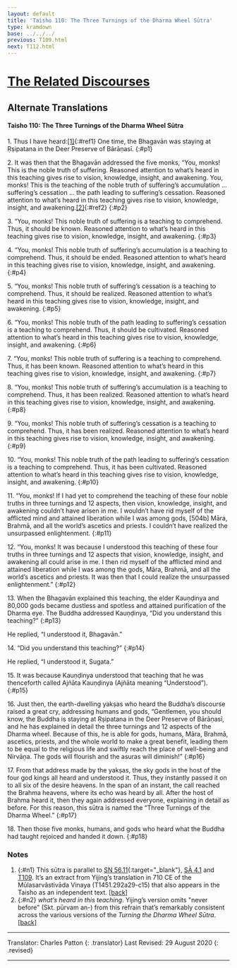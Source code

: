 ```yaml
---
layout: default
title: 'Taisho 110: The Three Turnings of the Dharma Wheel Sūtra'
type: kramdown
base: ../../../
previous: T109.html
next: T112.html
---
```


# [The Related Discourses](../../index.html)
## Alternate Translations
#### Taisho 110: The Three Turnings of the Dharma Wheel Sūtra

1\. Thus I have heard:[\[1\]](#n1){:#ref1} One time, the Bhagavān was staying at Ṛṣipatana in the Deer Preserve of Bārāṇasī.
{:#p1}

2\. It was then that the Bhagavān addressed the five monks, “You, monks! This is the noble truth of suffering. Reasoned attention to what’s heard in this teaching gives rise to vision, knowledge, insight, and awakening. You, monks! This is the teaching of the noble truth of suffering’s accumulation … suffering’s cessation … the path leading to suffering’s cessation. Reasoned attention to what’s heard in this teaching gives rise to vision, knowledge, insight, and awakening.[\[2\]](#n2){:#ref2}
{:#p2}

3\. “You, monks! This noble truth of suffering is a teaching to comprehend. Thus, it should be known. Reasoned attention to what’s heard in this teaching gives rise to vision, knowledge, insight, and awakening.
{:#p3}

4\. “You, monks! This noble truth of suffering’s accumulation is a teaching to comprehend. Thus, it should be ended. Reasoned attention to what’s heard in this teaching gives rise to vision, knowledge, insight, and awakening.
{:#p4}

5\. “You, monks! This noble truth of suffering’s cessation is a teaching to comprehend. Thus, it should be realized. Reasoned attention to what’s heard in this teaching gives rise to vision, knowledge, insight, and awakening.
{:#p5}

6\. “You, monks! This noble truth of the path leading to suffering’s cessation is a teaching to comprehend. Thus, it should be cultivated. Reasoned attention to what’s heard in this teaching gives rise to vision, knowledge, insight, and awakening.
{:#p6}

7\. “You, monks! This noble truth of suffering is a teaching to comprehend. Thus, it has been known. Reasoned attention to what’s heard in this teaching gives rise to vision, knowledge, insight, and awakening.
{:#p7}

8\. “You, monks! This noble truth of suffering’s accumulation is a teaching to comprehend. Thus, it has been realized. Reasoned attention to what’s heard in this teaching gives rise to vision, knowledge, insight, and awakening.
{:#p8}

9\. “You, monks! This noble truth of suffering’s cessation is a teaching to comprehend. Thus, it has been realized. Reasoned attention to what’s heard in this teaching gives rise to vision, knowledge, insight, and awakening.
{:#p9}

10\. “You, monks! This noble truth of the path leading to suffering’s cessation is a teaching to comprehend. Thus, it has been cultivated. Reasoned attention to what’s heard in this teaching gives rise to vision, knowledge, insight, and awakening.
{:#p10}

11\. “You, monks! If I had yet to comprehend the teaching of these four noble truths in three turnings and 12 aspects, then vision, knowledge, insight, and awakening couldn’t have arisen in me. I wouldn’t have rid myself of the afflicted mind and attained liberation while I was among gods, [504b] Māra, Brahmā, and all the world’s ascetics and priests. I couldn’t have realized the unsurpassed enlightenment.
{:#p11}

12\. “You, monks! It was because I understood this teaching of these four truths in three turnings and 12 aspects that vision, knowledge, insight, and awakening all could arise in me. I then rid myself of the afflicted mind and attained liberation while I was among the gods, Māra, Brahmā, and all the world’s ascetics and priests. It was then that I could realize the unsurpassed enlightenment.”
{:#p12}

13\. When the Bhagavān explained this teaching, the elder Kauṇḍinya and 80,000 gods became dustless and spotless and attained purification of the Dharma eye. The Buddha addressed Kauṇḍinya, “Did you understand this teaching?”
{:#p13}

He replied, “I understood it, Bhagavān.”

14\. “Did you understand this teaching?”
{:#p14}

He replied, “I understood it, Sugata.”

15\. It was because Kauṇḍinya understood that teaching that he was thenceforth called Ajñāta Kauṇḍinya (Ajñāta meaning “Understood”).
{:#p15}

16\. Just then, the earth-dwelling yakṣas who heard the Buddha’s discourse raised a great cry, addressing humans and gods, “Gentlemen, you should know, the Buddha is staying at Ṛṣipatana in the Deer Preserve of Bārāṇasī, and he has explained in detail the three turnings and 12 aspects of the Dharma wheel. Because of this, he is able for gods, humans, Māra, Brahmā, ascetics, priests, and the whole world to make a great benefit, leading them to be equal to the religious life and swiftly reach the place of well-being and Nirvāṇa. The gods will flourish and the asuras will diminish!”
{:#p16}

17\. From that address made by the yakṣas, the sky gods in the host of the four god kings all heard and understood it. Thus, they instantly passed it on to all six of the desire heavens. In the span of an instant, the call reached the Brahma heavens, where its echo was heard by all. After the host of Brahma heard it, then they again addressed everyone, explaining in detail as before. For this reason, this sūtra is named the “Three Turnings of the Dharma Wheel.”
{:#p17}

18\. Then those five monks, humans, and gods who heard what the Buddha had taught rejoiced and handed it down.
{:#p18}

### Notes
1. {:#n1} This sūtra is parallel to [SN 56.11](https://suttacentral.net/sn56.11){:target="_blank"}, [SĀ 4.1](../SA_04/SA4_1.html) and [T109](T109.html). It’s an extract from Yijing’s translation in 710 CE of the Mūlasarvâstivāda Vinaya (T1451.292a29-c15) that also appears in the Taisho as an independent text. [\[back\]](#ref1)
2. {:#n2} *what’s heard in this teaching*. Yijing’s version omits "never before" (Skt. pūrvam an-) from this refrain that’s remarkably consistent across the various versions of the *Turning the Dharma Wheel Sūtra*. [\[back\]](#ref2)

---

Translator: Charles Patton
{: .translator}
Last Revised: 29 August 2020
{: .revised}

---